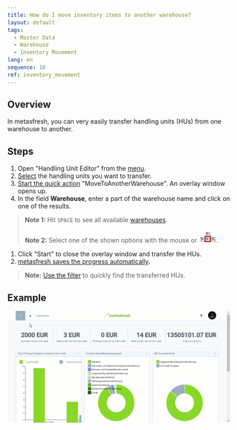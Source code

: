 ```yaml
---
title: How do I move inventory items to another warehouse?
layout: default
tags:
  - Master Data
  - Warehouse
  - Inventory Movement
lang: en
sequence: 10
ref: inventory_movement
---
```


## Overview
In metasfresh, you can very easily transfer handling units (HUs) from one warehouse to another.

## Steps
1. Open "Handling Unit Editor" from the [menu](Menu).
1. [Select](RecordSelection) the handling units you want to transfer.
1. [Start the quick action](StartAction) "MoveToAnotherWarehouse". An overlay window opens up.
1. In the field **Warehouse**, enter a part of the warehouse name and click on one of the results.
 >**Note 1:** Hit `SPACE` to see all available [warehouses](Add_new_warehouse).<br><br>
 >**Note 2:** Select one of the shown options with the mouse or ![](../DE/assets/Workflow_Auftrag_Bis_Rechnung_WebUI-73797.png).

1. Click "Start" to close the overlay window and transfer the HUs.
1. [metasfresh saves the progress automatically](Saveindicator).
 >**Note:** [Use the filter](Filtering_function) to quickly find the transferred HUs.

## Example
![](assets/Inventory_movement.gif)

